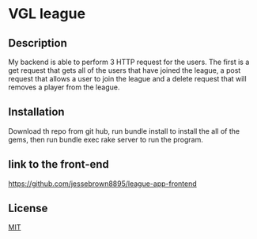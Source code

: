 # VGL league 

## Description 

My backend is able to perform 3 HTTP request for the users. The first 
is a get request that gets all of the users that have joined the league,
a post request that allows a user to join the league and a delete 
request that will removes a player from the league.

## Installation 

Download th repo from git hub, run bundle install to install the 
all of the gems, then run bundle exec rake server to run the program.

## link to the front-end

https://github.com/jessebrown8895/league-app-frontend

## License

[MIT](https://choosealicense.com/licenses/mit/)
